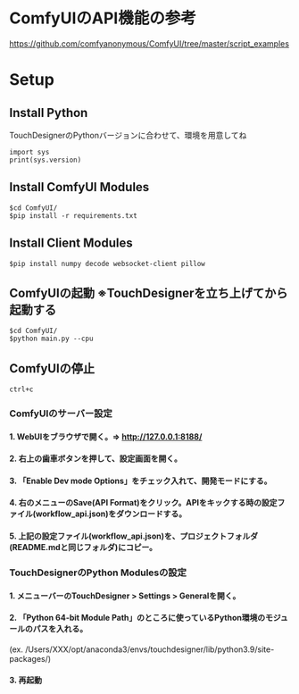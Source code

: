 

# ComfyUIのAPI機能の参考
https://github.com/comfyanonymous/ComfyUI/tree/master/script_examples


# Setup

## Install Python
TouchDesignerのPythonバージョンに合わせて、環境を用意してね
```
import sys
print(sys.version)
```

## Install ComfyUI Modules
```
$cd ComfyUI/
$pip install -r requirements.txt
```

## Install Client Modules
```
$pip install numpy decode websocket-client pillow
```

## ComfyUIの起動 ※TouchDesignerを立ち上げてから起動する
```
$cd ComfyUI/
$python main.py --cpu

```
## ComfyUIの停止
```
ctrl+c

```

### ComfyUIのサーバー設定
#### 1. WebUIをブラウザで開く。=> http://127.0.0.1:8188/
#### 2. 右上の歯車ボタンを押して、設定画面を開く。
#### 3. 「Enable Dev mode Options」をチェック入れて、開発モードにする。
#### 4. 右のメニューのSave(API Format)をクリック。APIをキックする時の設定ファイル(workflow_api.json)をダウンロードする。
#### 5. 上記の設定ファイル(workflow_api.json)を、プロジェクトフォルダ(README.mdと同じフォルダ)にコピー。

### TouchDesignerのPython Modulesの設定
#### 1. メニューバーのTouchDesigner > Settings > Generalを開く。
#### 2. 「Python 64-bit Module Path」のところに使っているPython環境のモジュールのパスを入れる。
(ex. /Users/XXX/opt/anaconda3/envs/touchdesigner/lib/python3.9/site-packages/)
#### 3. 再起動
